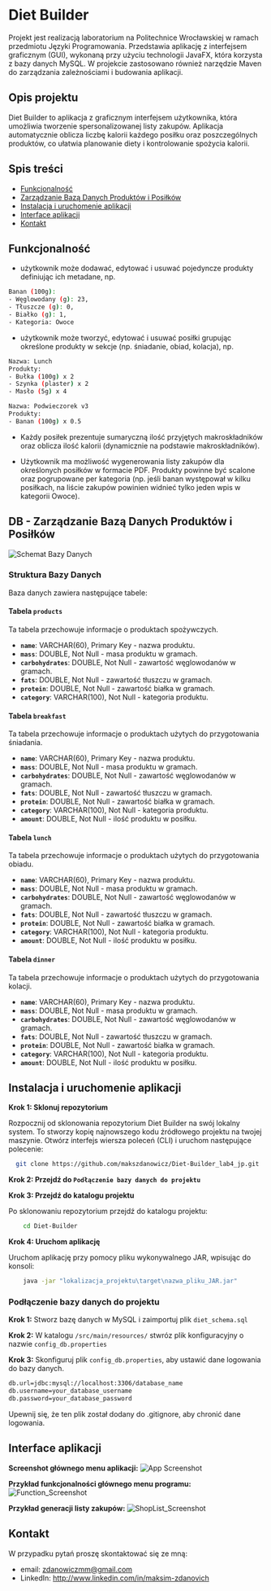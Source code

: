 
#  Diet Builder
Projekt jest realizacją laboratorium na Politechnice Wrocławskiej w ramach przedmiotu Języki Programowania. Przedstawia aplikację z interfejsem graficznym (GUI), wykonaną przy użyciu technologii JavaFX, która korzysta z bazy danych MySQL. W projekcie zastosowano również narzędzie Maven do zarządzania zależnościami i budowania aplikacji.

## Opis projektu
Diet Builder to aplikacja z graficznym interfejsem użytkownika, która umożliwia tworzenie spersonalizowanej listy zakupów. Aplikacja automatycznie oblicza liczbę kalorii każdego posiłku oraz poszczególnych produktów, co ułatwia planowanie diety i kontrolowanie spożycia kalorii. 





## Spis treści

 - [Funkcjonalność](#funkcjonalność)
 - [Zarządzanie Bazą Danych Produktów i Posiłków](#db---zarządzanie-bazą-danych-produktów-i-posiłków)
 - [Instalacja i uruchomenie aplikacji](#instalacja-i-uruchomenie-aplikacji)
 - [Interface aplikacji](#interface-aplikacji)
 - [Kontakt](#kontakt)


## Funkcjonalność
- użytkownik może dodawać, edytować i usuwać pojedyncze produkty definiując ich metadane, np.
```bash
Banan (100g):
- Węglowodany (g): 23,
- Tłuszcze (g): 0,
- Białko (g): 1,
- Kategoria: Owoce

```
- użytkownik może tworzyć, edytować i usuwać posiłki grupując określone produkty w sekcje (np. śniadanie, obiad, kolacja), np.
```bash
Nazwa: Lunch
Produkty:
- Bułka (100g) x 2
- Szynka (plaster) x 2
- Masło (5g) x 4

Nazwa: Podwieczorek v3
Produkty:
- Banan (100g) x 0.5

```
- Każdy posiłek prezentuje sumaryczną ilość przyjętych makroskładników oraz oblicza ilość kalorii (dynamicznie na podstawie makroskładników).

- Użytkownik ma możliwość wygenerowania listy zakupów dla określonych posiłków w formacie PDF. Produkty powinne być scalone oraz pogrupowane per kategoria (np. jeśli banan występował w kilku posiłkach, na liście zakupów powinien widnieć tylko jeden wpis w kategorii Owoce). 

## DB - Zarządzanie Bazą Danych Produktów i Posiłków

![Schemat Bazy Danych](docs/db_schema.png)

### Struktura Bazy Danych

Baza danych zawiera następujące tabele:

#### Tabela `products`
Ta tabela przechowuje informacje o produktach spożywczych.

- **`name`**: VARCHAR(60), Primary Key - nazwa produktu.
- **`mass`**: DOUBLE, Not Null - masa produktu w gramach.
- **`carbohydrates`**: DOUBLE, Not Null - zawartość węglowodanów w gramach.
- **`fats`**: DOUBLE, Not Null - zawartość tłuszczu w gramach.
- **`protein`**: DOUBLE, Not Null - zawartość białka w gramach.
- **`category`**: VARCHAR(100), Not Null - kategoria produktu.

#### Tabela `breakfast`
Ta tabela przechowuje informacje o produktach użytych do przygotowania śniadania.

- **`name`**: VARCHAR(60), Primary Key - nazwa produktu.
- **`mass`**: DOUBLE, Not Null - masa produktu w gramach.
- **`carbohydrates`**: DOUBLE, Not Null - zawartość węglowodanów w gramach.
- **`fats`**: DOUBLE, Not Null - zawartość tłuszczu w gramach.
- **`protein`**: DOUBLE, Not Null - zawartość białka w gramach.
- **`category`**: VARCHAR(100), Not Null - kategoria produktu.
- **`amount`**: DOUBLE, Not Null - ilość produktu w posiłku.

#### Tabela `lunch`
Ta tabela przechowuje informacje o produktach użytych do przygotowania obiadu.

- **`name`**: VARCHAR(60), Primary Key - nazwa produktu.
- **`mass`**: DOUBLE, Not Null - masa produktu w gramach.
- **`carbohydrates`**: DOUBLE, Not Null - zawartość węglowodanów w gramach.
- **`fats`**: DOUBLE, Not Null - zawartość tłuszczu w gramach.
- **`protein`**: DOUBLE, Not Null - zawartość białka w gramach.
- **`category`**: VARCHAR(100), Not Null - kategoria produktu.
- **`amount`**: DOUBLE, Not Null - ilość produktu w posiłku.

#### Tabela `dinner`
Ta tabela przechowuje informacje o produktach użytych do przygotowania kolacji.

- **`name`**: VARCHAR(60), Primary Key - nazwa produktu.
- **`mass`**: DOUBLE, Not Null - masa produktu w gramach.
- **`carbohydrates`**: DOUBLE, Not Null - zawartość węglowodanów w gramach.
- **`fats`**: DOUBLE, Not Null - zawartość tłuszczu w gramach.
- **`protein`**: DOUBLE, Not Null - zawartość białka w gramach.
- **`category`**: VARCHAR(100), Not Null - kategoria produktu.
- **`amount`**: DOUBLE, Not Null - ilość produktu w posiłku.

## Instalacja i uruchomenie aplikacji

**Krok 1: Sklonuj repozytorium**
    
Rozpocznij od sklonowania repozytorium Diet Builder na swój lokalny system. To stworzy kopię najnowszego kodu źródłowego projektu na twojej maszynie. Otwórz interfejs wiersza poleceń (CLI) i uruchom następujące polecenie:

```bash
  git clone https://github.com/makszdanowicz/Diet-Builder_lab4_jp.git
```

**Krok 2: Przejdź do  `Podłączenie bazy danych do projektu`**

**Krok 3: Przejdź do katalogu projektu**

Po sklonowaniu repozytorium przejdź do katalogu projektu:

```bash
    cd Diet-Builder
```
**Krok 4: Uruchom aplikację**

Uruchom aplikację przy pomocy pliku wykonywalnego JAR, wpisując do konsoli:
```bash
    java -jar "lokalizacja_projektu\target\nazwa_pliku_JAR.jar"
```

### Podłączenie bazy danych do projektu

**Krok 1:** Stworz bazę danych w MySQL i zaimportuj plik `diet_schema.sql`

**Krok 2:** W katalogu `/src/main/resources/` stwróz plik konfiguracyjny o nazwie `config_db.properties`


**Krok 3:** Skonfiguruj plik `config_db.properties`, aby ustawić dane logowania do bazy danych.

```bash
db.url=jdbc:mysql://localhost:3306/database_name
db.username=your_database_username
db.password=your_database_password
```

Upewnij się, że ten plik został dodany do .gitignore, aby chronić dane logowania.


## Interface aplikacji
**Screenshot głównego menu aplikacji:**
![App Screenshot](docs/menu_screenshoot.png)

**Przykład funkcjonalności głównego menu programu:**
![Function_Screenshot](docs/productmenu_function.png)

**Przykład generacji listy zakupów:**
![ShopList_Screenshot](docs/shoplist.png)


## Kontakt

W przypadku pytań proszę skontaktować się ze mną:

- email: zdanowiczmm@gmail.com
- LinkedIn: http://www.linkedin.com/in/maksim-zdanovich
